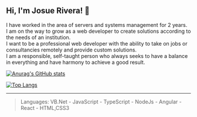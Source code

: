 ## Hi, I'm Josue Rivera! 👋

I have worked in the area of servers and systems management for 2 years. <br>
I am on the way to grow as a web developer to create solutions according to the needs of an institution.<br>
I want to be a professional web developer with the ability to take on jobs or consultancies remotely and provide custom solutions.<br>
I am a responsible, self-taught person who always seeks to have a balance in everything and have harmony to achieve a good result.

[![Anurag's GitHub stats](https://github-readme-stats.vercel.app/api?username=JosueRivera94&count_private=true&show_icons=true&theme=react)](https://github.com/anuraghazra/github-readme-stats)


[![Top Langs](https://github-readme-stats.vercel.app/api/top-langs/?username=JosueRivera94&theme=react)](https://github.com/anuraghazra/github-readme-stats)


---
> Languages: VB.Net - JavaScript - TypeScript - NodeJs - Angular - React - HTML,CSS3 

